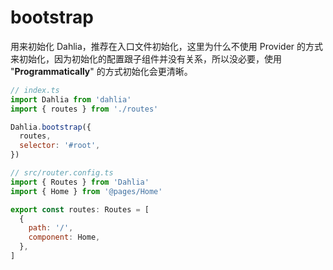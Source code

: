 # bootstrap

用来初始化 Dahlia，推荐在入口文件初始化，这里为什么不使用 Provider 的方式来初始化，因为初始化的配置跟子组件并没有关系，所以没必要，使用 "**Programmatically**" 的方式初始化会更清晰。

```javascript
// index.ts
import Dahlia from 'dahlia'
import { routes } from './routes'

Dahlia.bootstrap({
  routes,
  selector: '#root',
})
```

```javascript
// src/router.config.ts
import { Routes } from 'Dahlia'
import { Home } from '@pages/Home'

export const routes: Routes = [
  {
    path: '/',
    component: Home,
  },
]
```

